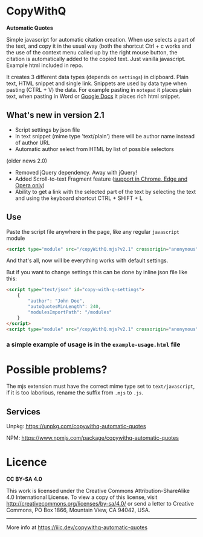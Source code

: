   CopyWithQ
=============

**Automatic Quotes**

Simple javascript for automatic citation creation.
When use selects a part of the text, and copy it in the usual way
(both the shortcut Ctrl + c works and the use of the context menu called up by the right mouse button, the citation is automatically added to the copied text.
Just vanilla javascript. Example html included in repo.

It creates 3 different data types (depends on `settings`) in clipboard. Plain text, HTML snippet and single link. Snippets are used by data type when pasting (CTRL + V) the data. For example pasting in `notepad` it places plain text, when pasting in Word or [Google Docs](https://docs.google.com/document/) it places rich html snippet.

What's new in version 2.1
------------------------

- Script settings by json file
- In text snippet (mime type 'text/plain') there will be author name instead of author URL
- Automatic author select from HTML by list of possible selectors

(older news 2.0)

- Removed jQuery dependency. Away with jQuery!
- Added Scroll-to-text Fragment feature ([support in Chrome, Edge and Opera only](https://caniuse.com/#feat=url-scroll-to-text-fragment))
- Ability to get a link with the selected part of the text by selecting the text and using the keyboard shortcut CTRL + SHIFT + L

Use
---

Paste the script file anywhere in the page, like any regular `javascript` module

``` html
<script type="module" src="/copyWithQ.mjs?v2.1" crossorigin="anonymous" integrity="sha256-RIEMQiYzOgrZLW3qG1Zr/dxDKkp+j83lz2DMnOUzxhs="></script>
```

And that's all, now will be everything works with default settings.

But if you want to change settings this can be done by inline json file like this:

``` html
<script type="text/json" id="copy-with-q-settings">
	{
		"author": "John Doe",
		"autoQuotesMinLength": 240,
		"modulesImportPath": "/modules"
	}
</script>
<script type="module" src="/copyWithQ.mjs?v2.1" crossorigin="anonymous" integrity="sha256-RIEMQiYzOgrZLW3qG1Zr/dxDKkp+j83lz2DMnOUzxhs="></script>
```

### a simple example of usage is in the `example-usage.html` file ###

# Possible problems?
The mjs extension must have the correct mime type set to `text/javascript`, if it is too laborious, rename the suffix from `.mjs` to `.js`.

Services
--------

Unpkg: https://unpkg.com/copywithq-automatic-quotes

NPM: https://www.npmjs.com/package/copywithq-automatic-quotes

# Licence

**CC BY-SA 4.0**

This work is licensed under the Creative Commons Attribution-ShareAlike 4.0 International License. To view a copy of this license, visit http://creativecommons.org/licenses/by-sa/4.0/ or send a letter to Creative Commons, PO Box 1866, Mountain View, CA 94042, USA.

-------

More info at https://iiic.dev/copywithq-automatic-quotes
